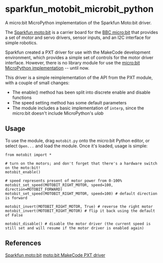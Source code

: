 # sparkfun_motobit_microbit_python
A micro:bit MicroPython implementation of the Sparkfun Moto:bit driver.

The [Sparkfun moto:bit](https://www.sparkfun.com/products/15713) is a carrier board for the [BBC micro:bit](https://microbit.org) that provides a set of motor and servo drivers, sensor inputs, and an I2C interface for simple robotics.

Sparkfun created a PXT driver for use with the MakeCode development environment, which provides a simple set of controls for the motor driver interface. However, there is no library module for use the [micro:bit MicroPython implementation](https://python.microbit.org/v/3/api) -- until now.

This driver is a simple reimplementation of the API from the PXT module, with a couple of small changes:

- The enable() method has been split into discrete enable and disable functions
- The speed setting method has some default parameters
- The module includes a basic implementation of `interp`, since the micro:bit doesn't include MicroPython's _ulab_

## Usage

To use the module, drag `motobit.py` onto the micro:bit Python editor, or select `Open...` and load the module. Once it's loaded, usage is simple:

```
from motobit import *

# turn on the motors; and don't forget that there's a hardware switch on the moto:bit!
motobit_enable()

# speed represents present of motor power from 0-100%
motobit_set_speed(MOTOBIT_RIGHT_MOTOR, speed=100, direction=MOTOBIT_FORWARD)
motobit_set_speed(MOTOBIT_RIGHT_MOTOR, speed=100) # default direction is forward

motobit_invert(MOTOBIT_RIGHT_MOTOR, True) # reverse the right motor
motobit_invert(MOTOBIT_RIGHT_MOTOR) # flip it back using the default of False

motobit_disable() # disable the motor driver (the current speed is still set and will resume if the motor driver is enabled again)
```

## References

[Sparkfun moto:bit](https://www.sparkfun.com/products/15713)
[moto:bit MakeCode PXT driver](https://github.com/sparkfun/pxt-moto-bit)
